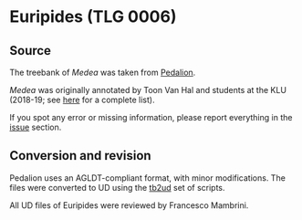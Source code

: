 # Euripides (TLG 0006)

## Source

The treebank of *Medea* was taken from [Pedalion](https://github.com/perseids-publications/pedalion-trees).

*Medea* was originally annotated by Toon Van Hal and students at the KLU (2018-19;
see [here](https://github.com/perseids-publications/pedalion-trees#euripides-medea-complete)
for a complete list).

If you spot any error or missing information, please report everything in the
[issue](https://github.com/francescomambrini/Daphne/issues) section.

## Conversion and revision

Pedalion uses an AGLDT-compliant format, with minor modifications. The files were converted to UD
using the [tb2ud](https://github.com/francescomambrini/tb2ud) set of scripts.

All UD files of Euripides were reviewed by Francesco Mambrini.